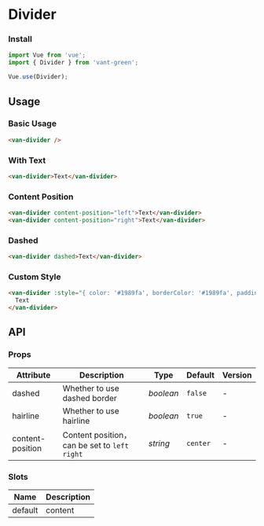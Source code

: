 # Divider

### Install

``` javascript
import Vue from 'vue';
import { Divider } from 'vant-green';

Vue.use(Divider);
```

## Usage

### Basic Usage

```html
<van-divider />
```

### With Text

```html
<van-divider>Text</van-divider>
```

### Content Position

```html
<van-divider content-position="left">Text</van-divider>
<van-divider content-position="right">Text</van-divider>
```

### Dashed

```html
<van-divider dashed>Text</van-divider>
```

### Custom Style

```html
<van-divider :style="{ color: '#1989fa', borderColor: '#1989fa', padding: '0 16px' }">
  Text
</van-divider>
```

## API

### Props

| Attribute | Description | Type | Default | Version |
|------|------|------|------|------|
| dashed | Whether to use dashed border | *boolean* | `false` | - |
| hairline | Whether to use hairline | *boolean* | `true` | - |
| content-position | Content position，can be set to `left` `right` | *string* | `center` | - |

### Slots

| Name | Description |
|------|------|
| default | content |
